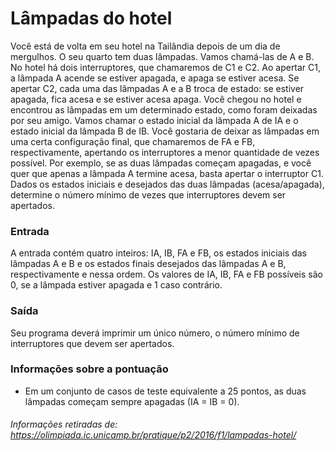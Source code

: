 # Lâmpadas do hotel
Você está de volta em seu hotel na Tailândia depois de um dia de mergulhos. O seu quarto tem duas lâmpadas. Vamos chamá-las de A e B. No hotel há dois interruptores, que chamaremos de C1 e C2. Ao apertar C1, a lâmpada A acende se estiver apagada, e apaga se estiver acesa. Se apertar C2, cada uma das lâmpadas A e a B troca de estado: se estiver apagada, fica acesa e se estiver acesa apaga. Você chegou no hotel e encontrou as lâmpadas em um determinado estado, como foram deixadas por seu amigo. Vamos chamar o estado inicial da lâmpada A de IA e o estado inicial da lâmpada B de IB. Você gostaria de deixar as lâmpadas em uma certa configuração final, que chamaremos de FA e FB, respectivamente, apertando os interruptores a menor quantidade de vezes possível. Por exemplo, se as duas lâmpadas começam apagadas, e você quer que apenas a lâmpada A termine acesa, basta apertar o interruptor C1. Dados os estados iniciais e desejados das duas lâmpadas (acesa/apagada), determine o número mínimo de vezes que interruptores devem ser apertados.

### Entrada
A entrada contém quatro inteiros: IA, IB, FA e FB, os estados iniciais das lâmpadas A e B e os estados finais desejados das lâmpadas A e B, respectivamente e nessa ordem. Os valores de IA, IB, FA e FB possíveis são 0, se a lâmpada estiver apagada e 1 caso contrário.

### Saída
Seu programa deverá imprimir um único número, o número mínimo de interruptores que devem ser apertados.

### Informações sobre a pontuação
* Em um conjunto de casos de teste equivalente a 25 pontos, as duas lâmpadas começam sempre apagadas (IA = IB = 0).

###### Informações retiradas de: https://olimpiada.ic.unicamp.br/pratique/p2/2016/f1/lampadas-hotel/
